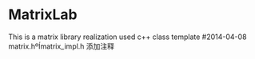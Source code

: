 # MatrixLab
This is a matrix library realization used c++ class template 
#2014-04-08
matrix.hºÍmatrix_impl.h 添加注释
